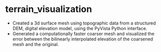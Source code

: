 # terrain_visualization

-	Created a 3d surface mesh using topographic data from a structured DEM, digital elevation model, using the PyVista Python interface.
-	Generated a computationally faster coarser mesh and visualized the error between the bilinearly interpolated elevation of the coarsened mesh and the original.

